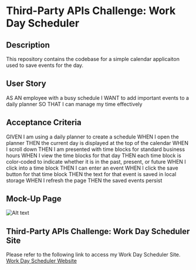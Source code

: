 # Third-Party APIs Challenge: Work Day Scheduler

## Description
This repository contains the codebase for a simple calendar applicaiton used to save events for the day.

## User Story
AS AN employee with a busy schedule
I WANT to add important events to a daily planner
SO THAT I can manage my time effectively

## Acceptance Criteria
GIVEN I am using a daily planner to create a schedule
WHEN I open the planner
THEN the current day is displayed at the top of the calendar
WHEN I scroll down
THEN I am presented with time blocks for standard business hours
WHEN I view the time blocks for that day
THEN each time block is color-coded to indicate whether it is in the past, present, or future
WHEN I click into a time block
THEN I can enter an event
WHEN I click the save button for that time block
THEN the text for that event is saved in local storage
WHEN I refresh the page
THEN the saved events persist

## Mock-Up Page

![Alt text](mock-up.png?raw=true "Third-Party APIs Challenge: Work Day Scheduler Site")

## Third-Party APIs Challenge: Work Day Scheduler Site

Please refer to the following link to access my Work Day Scheduler Site.  [Work Day Scheduler Website](https://uobie80.github.io/scheduler_webapp/)